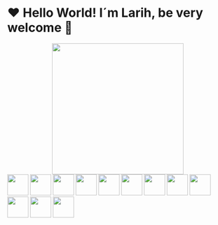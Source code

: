 # ❤ Hello World! I´m Larih, be very welcome 👋

<div id="header" align="center">
  <img src="https://media.giphy.com/media/paTz7UZbPfTZFRYnnB/giphy.gif" width="300"/>
</div>


<img src="./icons/C.svg" width="48"> 
<img src="./icons/CS.svg" width="48">
<img src="./icons/CSS.svg" width="48">  
<img src="./icons/Git.svg" width="48">  
<img src="./icons/Github-Dark.svg" width="48"> 
<img src="./icons/Flutter-Dark.svg" width="48"> 
<img src="./icons/HTML.svg" width="48"> 
<img src="./icons/Java-Dark.svg" width="48">  
<img src="./icons/JavaScript.svg" width="48">     
<img src="./icons/Kotlin-Dark.svg" width="48">     
<img src="./icons/MySQL-Dark.svg" width="48"> 
<img src="./icons/PHP-Dark.svg" width="48">  
